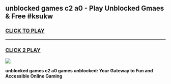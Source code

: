
## unblocked games c2 a0 - Play Unblocked Gmaes & Free #ksukw
<h3>
<a href="https://premium.freeplayer.one?title=unblocked_games_c2_a0&ref=01M">CLICK TO PLAY</a></h3>
<hr>

<h3>
<a href="https://premium.freeplayer.one?title=unblocked_games_c2_a0&ref=01M">CLICK 2 PLAY</a>
  
</h3>

<a href="https://premium.freeplayer.one?title=unblocked_games_c2_a0&ref=01M"><img src="https://clearcache.store/games.png"></a>


**unblocked games c2 a0 games unblocked: Your Gateway to Fun and Accessible Online Gaming**
